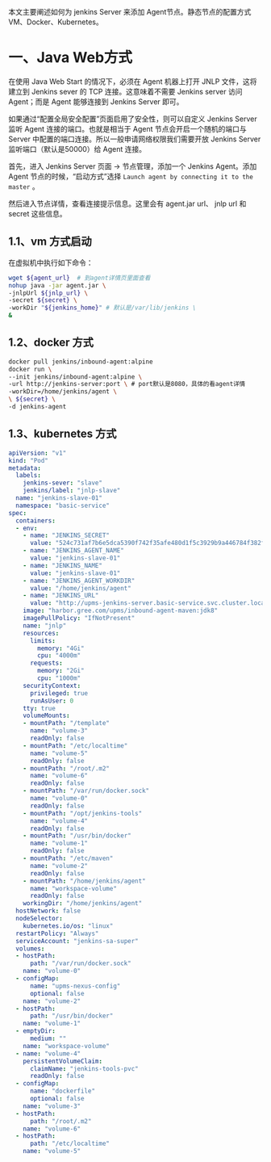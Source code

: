 本文主要阐述如何为 jenkins Server 来添加 Agent节点。静态节点的配置方式 VM、Docker、Kubernetes。

# 一、Java Web方式

在使用 Java Web Start 的情况下，必须在 Agent 机器上打开 JNLP 文件，这将建立到 Jenkins sever 的 TCP 连接。这意味着不需要 Jenkins server 访问 Agent；而是 Agent 能够连接到 Jenkins Server 即可。

如果通过“配置全局安全配置”页面启用了安全性，则可以自定义 Jenkins Server 监听 Agent 连接的端口。也就是相当于 Agent 节点会开启一个随机的端口与 Server 中配置的端口连接。所以一般申请网络权限我们需要开放 Jenkins Server 监听端口（默认是50000）给 Agent 连接。



首先，进入 Jenkins Server 页面 -> 节点管理，添加一个 Jenkins Agent。添加 Agent 节点的时候，“启动方式”选择 `Launch agent by connecting it to the master` 。

然后进入节点详情，查看连接提示信息。这里会有 agent.jar url、 jnlp url 和 secret 这些信息。

## 1.1、vm 方式启动

在虚拟机中执行如下命令：

```bash
wget ${agent_url}  # 到agent详情页里面查看
nohup java -jar agent.jar \
-jnlpUrl ${jnlp_url} \
-secret ${secret} \
-workDir "${jenkins_home}" # 默认是/var/lib/jenkins \
&
```



## 1.2、docker 方式

```bash
docker pull jenkins/inbound-agent:alpine
docker run \
--init jenkins/inbound-agent:alpine \
-url http://jenkins-server:port \ # port默认是8080，具体的看agent详情
-workDir=/home/jenkins/agent \
\ ${secret} \
-d jenkins-agent
```



## 1.3、kubernetes 方式

```yaml
apiVersion: "v1"
kind: "Pod"
metadata:
  labels:
    jenkins-sever: "slave"
    jenkins/label: "jnlp-slave"
  name: "jenkins-slave-01"
  namespace: "basic-service"
spec:
  containers:
  - env:
    - name: "JENKINS_SECRET"
      value: "524c731af7b6e5dca5390f742f35afe480d1f5c3929b9a446784f382f6ba65b8"
    - name: "JENKINS_AGENT_NAME"
      value: "jenkins-slave-01"
    - name: "JENKINS_NAME"
      value: "jenkins-slave-01"
    - name: "JENKINS_AGENT_WORKDIR"
      value: "/home/jenkins/agent"
    - name: "JENKINS_URL"
      value: "http://upms-jenkins-server.basic-service.svc.cluster.local:8080/";
    image: "harbor.gree.com/upms/inbound-agent-maven:jdk8"
    imagePullPolicy: "IfNotPresent"
    name: "jnlp"
    resources:
      limits:
        memory: "4Gi"
        cpu: "4000m"
      requests:
        memory: "2Gi"
        cpu: "1000m"
    securityContext:
      privileged: true
      runAsUser: 0
    tty: true
    volumeMounts:
    - mountPath: "/template"
      name: "volume-3"
      readOnly: false
    - mountPath: "/etc/localtime"
      name: "volume-5"
      readOnly: false
    - mountPath: "/root/.m2"
      name: "volume-6"
      readOnly: false
    - mountPath: "/var/run/docker.sock"
      name: "volume-0"
      readOnly: false
    - mountPath: "/opt/jenkins-tools"
      name: "volume-4"
      readOnly: false
    - mountPath: "/usr/bin/docker"
      name: "volume-1"
      readOnly: false
    - mountPath: "/etc/maven"
      name: "volume-2"
      readOnly: false
    - mountPath: "/home/jenkins/agent"
      name: "workspace-volume"
      readOnly: false
    workingDir: "/home/jenkins/agent"
  hostNetwork: false
  nodeSelector:
    kubernetes.io/os: "linux"
  restartPolicy: "Always"
  serviceAccount: "jenkins-sa-super"
  volumes:
  - hostPath:
      path: "/var/run/docker.sock"
    name: "volume-0"
  - configMap:
      name: "upms-nexus-config"
      optional: false
    name: "volume-2"
  - hostPath:
      path: "/usr/bin/docker"
    name: "volume-1"
  - emptyDir:
      medium: ""
    name: "workspace-volume"
  - name: "volume-4"
    persistentVolumeClaim:
      claimName: "jenkins-tools-pvc"
      readOnly: false
  - configMap:
      name: "dockerfile"
      optional: false
    name: "volume-3"
  - hostPath:
      path: "/root/.m2"
    name: "volume-6"
  - hostPath:
      path: "/etc/localtime"
    name: "volume-5"
```
